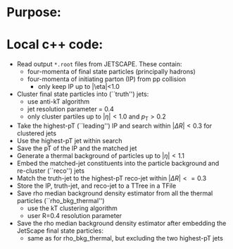 # Purpose:

# Local c++ code:
- Read output `*.root` files from JETSCAPE. These contain:
  - four-momenta of final state particles (principally hadrons)
  - four-momenta of initiating parton (IP) from pp collision
     - only keep IP up to |\eta|<1.0
- Cluster final state particles into (``truth'') jets:
  - use anti-kT algorithm
  - jet resolution parameter = 0.4
  - only cluster partiles up to $|\eta|<1.0$ and $p_\mathrm{T}>0.2$
- Take the highest-pT (``leading'') IP and search within $|\Delta{}R|<0.3$ for clustered jets
- Use the highest-pT jet within search
- Save the pT of the IP and the matched jet
- Generate a thermal background of particles up to $|\eta|<1.1$
- Embed the matched-jet constituents into the particle background and re-cluster (``reco'') jets
- Match the truth-jet to the highest-pT reco-jet within $|\Delta{}R|<=0.3$ 
- Store the IP, truth-jet, and reco-jet to a TTree in a TFile
- Save rho median background density estimator from all the thermal particles (``rho_bkg_thermal'')
  - use the kT clustering algorithm
  - user R=0.4 resolution parameter
- Save the rho median background density estimator after embedding the JetScape final state particles:
  - same as for rho_bkg_thermal, but excluding the two highest-pT jets
